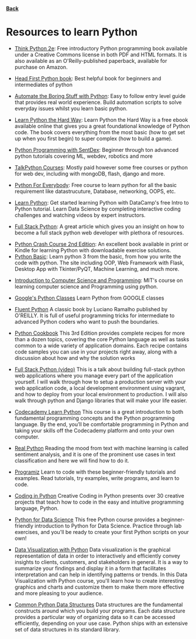 **[Back](/README.md/)**

# Resources to learn Python

- [Think Python 2e](https://greenteapress.com/wp/think-python-2e/): Free introductory Python programming book available under a Creative Commons license in both PDF and HTML formats. It is also available as an O'Reilly-published paperback, available for purchase on Amazon.

- [Head First Python book](https://epdf.pub/index.php/head-first-python.html): Best helpful book for beginners and intermediates of python

- [Automate the Boring Stuff with Python](https://automatetheboringstuff.com): Easy to follow entry level guide that provides real world experience. Build automation scripts to solve everyday issues whilst you learn basic python.

- [Learn Python the Hard Way](https://learnpythonthehardway.org/book/): Learn Python the Hard Way is a free ebook available online that gives you a great foundational knowledge of Python code. The book covers everything from the most basic (how to get set up when you first begin) to super complex (how to build a game).

- [Python Programming with SentDex](https://pythonprogramming.net): Beginner through ton advanced python tutorials covering ML, webdev, robotics and more

- [TalkPython Courses](https://talkpython.fm): Mostly paid however some free courses or python for web dev, including with mongoDB, flash, django and more.

- [Python For Everybody](https://www.py4e.com/): Free course to learn python for all the basic requirement like datastrucuture, Database, networking, OOPS, etc.

- [Learn Python](https://www.learnpython.org/): Get started learning Python with DataCamp's free Intro to Python tutorial. Learn Data Science by completing interactive coding challenges and watching videos by expert instructors.

- [Full Stack Python](https://www.fullstackpython.com/web-development.html): A great article which gives you an insight on how to become a full stack python web developer with plethora of resources.

* [Python Crash Course 2nd Edition](https://tinyurl.com/yg5n5t34): An excellent book available in print or Kindle for learning Python with downloadable exercise solutions.
* [Python Basic](https://pythonbasics.org/): Learn python 3 from the basic, from how you write the code with python. The site including OOP, Web Framework with Flask, Desktop App with Tkinter/PyQT, Machine Learning, and much more.

 - [Introduction to Computer Science and Programming](https://ocw.mit.edu/courses/electrical-engineering-and-computer-science/6-00sc-introduction-to-computer-science-and-programming-spring-2011/index.htm): MIT's course on learning computer science and Programming using python.

- [Google's Python Classes](https://developers.google.com/edu/python/?hl=de-DE&csw=1) Learn Python from GOOGLE classes

- [Fluent Python](https://evanli.github.io/programming-book-3/Python/Fluent%20Python.pdf) A classic book by Luciano Ramalho published by O'REILLY. It is full of useful programming tricks for intermediate to advanced Python coders who want to push the boundaries. 

- [Python Cookbook](https://github.com/tomarraj008/data_books/raw/master/Python%20Cookbook%2C%203rd%20Edition.pdf) This 3rd Edition provides complete recipes for more than a dozen topics, covering the core Python language as well as tasks common to a wide variety of application domains. Each recipe contains code samples you can use in your projects right away, along with a discussion about how and why the solution works 

- [Full Stack Python (video)](http://pyvideo.org/pycon-us-2014/so-you-want-to-be-a-full-stack-developer-how-to.html) This is a talk about building full-stack python web applications where you manage every part of the application yourself. I will walk through how to setup a production server with your web application code, a local development environment using vagrant, and how to deploy from your local environment to production. I will also walk through python and Django libraries that will make your life easier.

- [Codecademy Learn Python](https://www.codecademy.com/learn/python) This course is a great introduction to both fundamental programming concepts and the Python programming language. By the end, you’ll be comfortable programming in Python and taking your skills off the Codecademy platform and onto your own computer.




- [Real Python](https://realpython.com/python-keras-text-classification) Reading the mood from text with machine learning is called sentiment analysis, and it is one of the prominent use cases in text classification and here we will find how to do it.



- [Programiz](https://www.programiz.com/) Learn to code with these beginner-friendly tutorials and examples. Read tutorials, try examples, write programs, and learn to code.


- [Coding in Python](https://www.amazon.com/Creative-Coding-Python-Programming-Projects/dp/1631595814) Creative Coding in Python presents over 30 creative projects that teach how to code in the easy and intuitive programming language, Python.


- [Python for Data Science](https://cognitiveclass.ai/courses/python-for-data-science) This free Python course provides a beginner-friendly introduction to Python for Data Science. Practice through lab exercises, and you'll be ready to create your first Python scripts on your own!


- [Data Visualization with Python](https://cognitiveclass.ai/courses/data-visualization-with-python) Data visualization is the graphical representation of data in order to interactively and efficiently convey insights to clients, customers, and stakeholders in general. It is a way to summarize your findings and display it in a form that facilitates interpretation and can help in identifying patterns or trends. In this Data Visualization with Python course, you'll learn how to create interesting graphics and charts and customize them to make them more effective and more pleasing to your audience.

- [Common Python Data Structures](https://realpython.com/python-data-structures) Data structures are the fundamental constructs around which you build your programs. Each data structure provides a particular way of organizing data so it can be accessed efficiently, depending on your use case. Python ships with an extensive set of data structures in its standard library.

